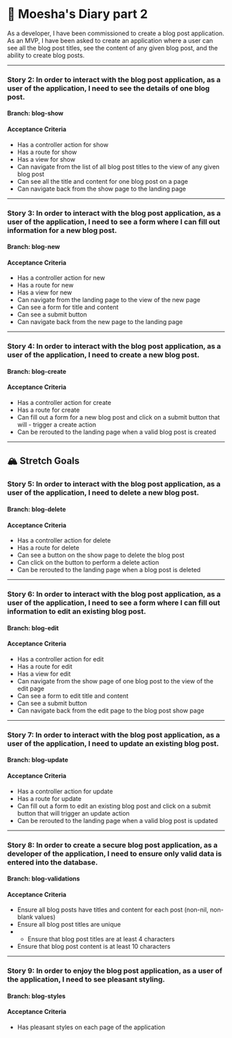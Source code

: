 # 📔 Moesha's Diary part 2

As a developer, I have been commissioned to create a blog post application. As an MVP, I have been asked to create an application where a user can see all the blog post titles, see the content of any given blog post, and the ability to create blog posts.

---

### Story 2: In order to interact with the blog post application, as a user of the application, I need to see the details of one blog post.

#### Branch: blog-show

#### Acceptance Criteria

- Has a controller action for show
- Has a route for show
- Has a view for show
- Can navigate from the list of all blog post titles to the view of any given blog post
- Can see all the title and content for one blog post on a page
- Can navigate back from the show page to the landing page

---

### Story 3: In order to interact with the blog post application, as a user of the application, I need to see a form where I can fill out information for a new blog post.

#### Branch: blog-new

#### Acceptance Criteria

- Has a controller action for new
- Has a route for new
- Has a view for new
- Can navigate from the landing page to the view of the new page
- Can see a form for title and content
- Can see a submit button
- Can navigate back from the new page to the landing page

---

### Story 4: In order to interact with the blog post application, as a user of the application, I need to create a new blog post.

#### Branch: blog-create

#### Acceptance Criteria

- Has a controller action for create
- Has a route for create
- Can fill out a form for a new blog post and click on a submit button that will - trigger a create action
- Can be rerouted to the landing page when a valid blog post is created

---

## 🏔 Stretch Goals

### Story 5: In order to interact with the blog post application, as a user of the application, I need to delete a new blog post.

#### Branch: blog-delete

#### Acceptance Criteria

- Has a controller action for delete
- Has a route for delete
- Can see a button on the show page to delete the blog post
- Can click on the button to perform a delete action
- Can be rerouted to the landing page when a blog post is deleted

---

### Story 6: In order to interact with the blog post application, as a user of the application, I need to see a form where I can fill out information to edit an existing blog post.

#### Branch: blog-edit

#### Acceptance Criteria

- Has a controller action for edit
- Has a route for edit
- Has a view for edit
- Can navigate from the show page of one blog post to the view of the edit page
- Can see a form to edit title and content
- Can see a submit button
- Can navigate back from the edit page to the blog post show page

---

### Story 7: In order to interact with the blog post application, as a user of the application, I need to update an existing blog post.

#### Branch: blog-update

#### Acceptance Criteria

- Has a controller action for update
- Has a route for update
- Can fill out a form to edit an existing blog post and click on a submit button that will trigger an update action
- Can be rerouted to the landing page when a valid blog post is updated

---

### Story 8: In order to create a secure blog post application, as a developer of the application, I need to ensure only valid data is entered into the database.

#### Branch: blog-validations

#### Acceptance Criteria

- Ensure all blog posts have titles and content for each post (non-nil, non-blank values)
- Ensure all blog post titles are unique
- - Ensure that blog post titles are at least 4 characters
- Ensure that blog post content is at least 10 characters

---

### Story 9: In order to enjoy the blog post application, as a user of the application, I need to see pleasant styling.

#### Branch: blog-styles

#### Acceptance Criteria

- Has pleasant styles on each page of the application
